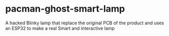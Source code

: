 # pacman-ghost-smart-lamp
A hacked Blinky lamp that replace the original PCB of the product and uses an ESP32 to make a real Smart and interactive lamp 
